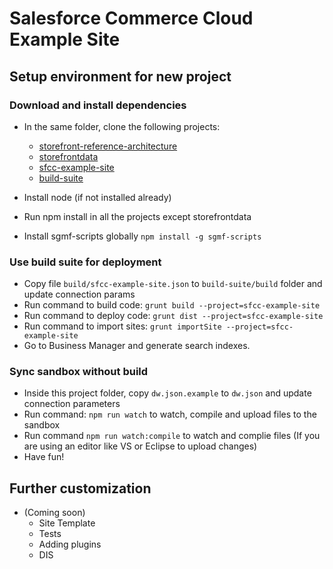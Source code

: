 # Salesforce Commerce Cloud Example Site

## Setup environment for new project

### Download and install dependencies

* In the same folder, clone the following projects:

  * [storefront-reference-architecture](https://github.com/SalesforceCommerceCloud/storefront-reference-architecture)
  * [storefrontdata](https://github.com/SalesforceCommerceCloud/storefrontdata)
  * [sfcc-example-site](https://github.com/sawyer-effect/sfcc-example-site)
  * [build-suite](https://github.com/SalesforceCommerceCloud/build-suite)

* Install node (if not installed already)
* Run npm install in all the projects except storefrontdata
* Install sgmf-scripts globally `npm install -g sgmf-scripts`

### Use build suite for deployment

* Copy file `build/sfcc-example-site.json` to `build-suite/build` folder and update connection params
* Run command to build code: `grunt build --project=sfcc-example-site`
* Run command to deploy code: `grunt dist --project=sfcc-example-site`
* Run command to import sites: `grunt importSite --project=sfcc-example-site`
* Go to Business Manager and generate search indexes.

### Sync sandbox without build

* Inside this project folder, copy `dw.json.example` to `dw.json` and update connection parameters
* Run command: `npm run watch` to watch, compile and upload files to the sandbox
* Run command `npm run watch:compile` to watch and complie files (If you are using an editor like VS or Eclipse to upload changes)
* Have fun!

## Further customization

* (Coming soon)
  * Site Template
  * Tests
  * Adding plugins
  * DIS
